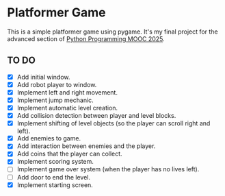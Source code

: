 # Platformer Game

This is a simple platformer game using pygame. It's my final project for
the advanced section of [Python Programming MOOC 2025](https://programming-25.mooc.fi/).

## TO DO

- [x] Add initial window.
- [x] Add robot player to window.
- [x] Implement left and right movement.
- [x] Implement jump mechanic.
- [x] Implement automatic level creation.
- [x] Add collision detection between player and level blocks.
- [x] Implement shifting of level objects (so the player
      can scroll right and left).
- [x] Add enemies to game.
- [x] Add interaction between enemies and the player.
- [x] Add coins that the player can collect.
- [x] Implement scoring system.
- [ ] Implement game over system (when the player has no lives left).
- [ ] Add door to end the level.
- [x] Implement starting screen.
